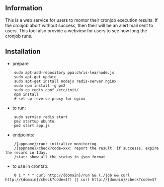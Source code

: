Information
------------
This is a web service for users to montor their cronjob execution results.
If the cronjob abort without success, then their will be an alert mail sent to users.
This tool also provide a webview for users to see how long the cronjob runs.


Installation
------------
- prepare
```
    sudo apt-add-repository ppa:chris-lea/node.js
    sudo apt-get update
    sudo apt-get install nodejs redis-server nginx
    sudo npm install -g pm2
    sudo cp redis.conf /etc/init/
    npm install
    # set up reverse proxy for nginx
```
- to run:
```
    sudo service redis start
    pm2 startup ubuntu
    pm2 start app.js
```
- endpoints:
```
    /{appname}/run: initialize monitoring
    /{appname}/check?code=xxx: report the result. if successs, expire the record in 1day.
    /stat: show all the status in json format
```
- to use in crontab:
```
    0 1 * * * curl http://{domain}/run && (./job && curl http://{domain}/check?code=$?) || curl http://{domain}/check?code=$?
```
